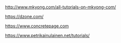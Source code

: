 http://www.mkyong.com/all-tutorials-on-mkyong-com/

https://dzone.com/

https://www.concretepage.com

https://www.petrikainulainen.net/tutorials/
